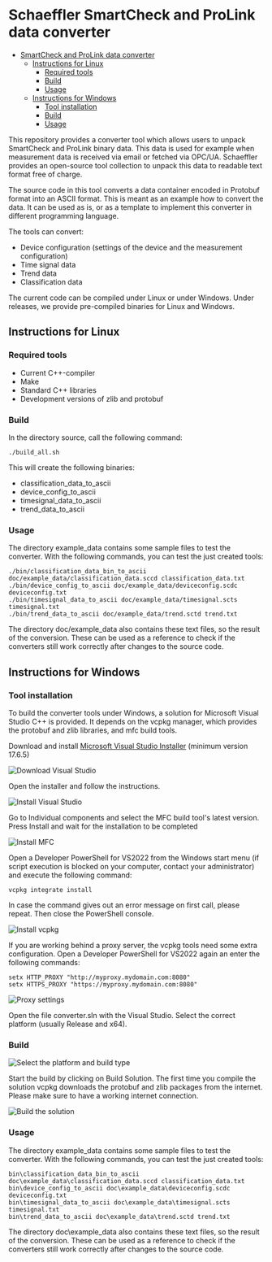 # Schaeffler SmartCheck and ProLink data converter

<!-- TOC -->
* [SmartCheck and ProLink data converter](#smartcheck-and-prolink-data-converter)
  * [Instructions for Linux](#instructions-for-linux)
    * [Required tools](#required-tools)
    * [Build](#build)
    * [Usage](#usage)
  * [Instructions for Windows](#instructions-for-windows)
    * [Tool installation](#tool-installation)
    * [Build](#build-1)
    * [Usage](#usage-1)
<!-- TOC -->

This repository provides a converter tool which allows users to unpack SmartCheck and ProLink binary data. This data is
used for example when measurement data is received via email or fetched via OPC/UA. Schaeffler provides an open-source 
tool collection to unpack this data to readable text format free of charge.

The source code in this tool converts a data container encoded in Protobuf format into an ASCII format. This is meant as 
an example how to convert the data. It can be used as is, or as a template to implement this converter in different 
programming language.

The tools can convert:
* Device configuration (settings of the device and the measurement configuration)
* Time signal data
* Trend data
* Classification data

The current code can be compiled under Linux or under Windows. Under releases, we provide pre-compiled binaries for 
Linux and Windows.  

## Instructions for Linux

### Required tools

* Current C++-compiler
* Make
* Standard C++ libraries
* Development versions of zlib and protobuf

### Build

In the directory source, call the following command:

    ./build_all.sh

This will create the following binaries:
* classification_data_to_ascii
* device_config_to_ascii
* timesignal_data_to_ascii
* trend_data_to_ascii

### Usage

The directory example_data contains some sample files to test the converter. With the following commands, you can test 
the just created tools:

    ./bin/classification_data_bin_to_ascii doc/example_data/classification_data.sccd classification_data.txt
    ./bin/device_config_to_ascii doc/example_data/deviceconfig.scdc deviceconfig.txt
    ./bin/timesignal_data_to_ascii doc/example_data/timesignal.scts timesignal.txt
    ./bin/trend_data_to_ascii doc/example_data/trend.sctd trend.txt

The directory doc/example_data also contains these text files, so the result of the conversion. These can be used as a 
reference to check if the converters still work correctly after changes to the source code.

## Instructions for Windows

### Tool installation

To build the converter tools under Windows, a solution for Microsoft Visual Studio C++ is provided. It depends on the 
vcpkg manager, which provides the protobuf and zlib libraries, and mfc build tools. 

Download and install [Microsoft Visual Studio Installer](https://visualstudio.microsoft.com/vs/community/) (minimum 
version 17.6.5)

![Download Visual Studio](doc/images/visual_studio_download.png)

Open the installer and follow the instructions.

![Install Visual Studio](doc/images/visual_studio_install.png)

Go to Individual components and select the MFC build tool's latest version. Press Install and wait for the installation 
to be completed

![Install MFC](doc/images/visual_studio_components.png)

Open a Developer PowerShell for VS2022 from the Windows start menu (if script execution is blocked on your computer, contact 
your administrator) and execute the following command:

    vcpkg integrate install

In case the command gives out an error message on first call, please repeat. Then close the PowerShell console.

![Install vcpkg](doc/images/visual_studio_vcpkg.png)

If you are working behind a proxy server, the vcpkg tools need some extra configuration. Open a Developer PowerShell for 
VS2022 again an enter the following commands:

    setx HTTP_PROXY "http://myproxy.mydomain.com:8080"
    setx HTTPS_PROXY "https://myproxy.mydomain.com:8080"

![Proxy settings](doc/images/visual_studio_proxy.png)

Open the file converter.sln with the Visual Studio. Select the correct platform (usually Release and x64).

### Build

![Select the platform and build type](doc/images/visual_studio_platform.png)

Start the build by clicking on Build Solution. The first time you compile the solution vcpkg downloads the protobuf and 
zlib packages from the internet. Please make sure to have a working internet connection.

![Build the solution](doc/images/visual_studio_build.png)

### Usage

The directory example_data contains some sample files to test the converter. With the following commands, you can test
the just created tools:

    bin\classification_data_bin_to_ascii doc\example_data\classification_data.sccd classification_data.txt
    bin\device_config_to_ascii doc\example_data\deviceconfig.scdc deviceconfig.txt
    bin\timesignal_data_to_ascii doc\example_data\timesignal.scts timesignal.txt
    bin\trend_data_to_ascii doc\example_data\trend.sctd trend.txt

The directory doc\example_data also contains these text files, so the result of the conversion. These can be used as a 
reference to check if the converters still work correctly after changes to the source code.
